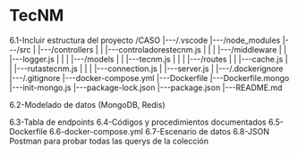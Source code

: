 # TecNM

6.1-Incluir estructura del proyecto
/CASO
|---/.vscode
|---/node_modules
|---/src
|    |---/controllers
|    |   |---controladorestecnm.js
|    |
|    |---/middleware
|    |   |---logger.js
|    |
|    |---/models
|    |   |---tecnm.js
|    |
|    |---/routes
|    |   |---cache.js
|    |   |---rutastecnm.js
|    |
|    |---connection.js
|    |---server.js
|
|---/.dockerignore
|---/.gitignore
|---docker-compose.yml
|---Dockerfile
|---Dockerfile.mongo
|---init-mongo.js
|---package-lock.json
|---package.json
|---README.md

6.2-Modelado de datos (MongoDB, Redis)

6.3-Tabla de endpoints
6.4-Códigos y procedimientos documentados
6.5-Dockerfile
6.6-docker-compose.yml
6.7-Escenario de datos
6.8-JSON Postman para probar todas las querys de la colección
